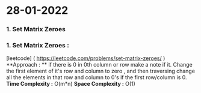 #  28-01-2022

### 1. Set Matrix Zeroes 


### 1. Set Matrix Zeroes :       
   [leetcode] ( https://leetcode.com/problems/set-matrix-zeroes/ )
   **Approach :  ** 
   if there is 0 in 0th column or row make a note if it.
   Change the first element of it's row and column to zero , and then traversing change all the elements in that row and column to 0's if the first row/column is 0.
   **Time Complexity :** O(m*n)
   **Space Complexity :** O(1)
